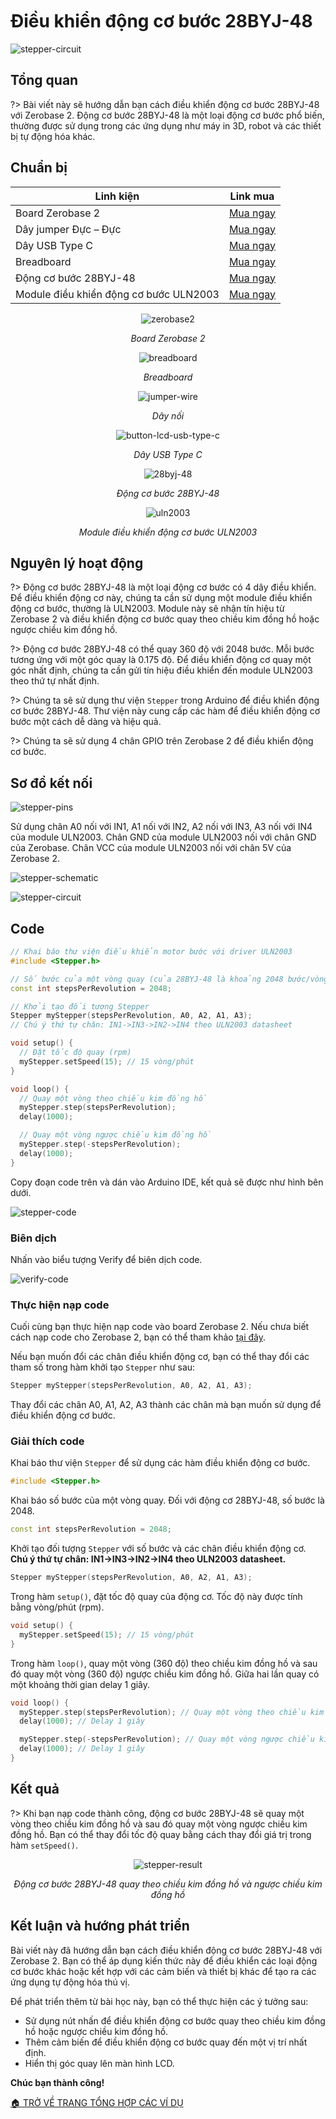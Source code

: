 <br>
<br>
<br>

# Điều khiển động cơ bước 28BYJ-48

![stepper-circuit](https://cdn.chipstack.vn/zerobase2/stepper/stepper-circuit.jpg)

## Tổng quan

?> Bài viết này sẽ hướng dẫn bạn cách điều khiển động cơ bước 28BYJ-48 với Zerobase 2. Động cơ bước 28BYJ-48 là một loại động cơ bước phổ biến, thường được sử dụng trong các ứng dụng như máy in 3D, robot và các thiết bị tự động hóa khác.

## Chuẩn bị

| Linh kiện | Link mua |
| --- | --- |
| Board Zerobase 2|[Mua ngay](https://chipstack.vn/san-pham/zerobase-2/) |
| Dây jumper Đực – Đực | [Mua ngay](https://chipstack.vn/san-pham/day-jumper-duc-duc/) |
| Dây USB Type C |[Mua ngay](https://chipstack.vn/san-pham/day-usb-type-c-1m/) |
| Breadboard |[Mua ngay](https://chipstack.vn/san-pham/breadboard-830-lo/) |
| Động cơ bước 28BYJ-48 |[Mua ngay](https://chipstack.vn/san-pham/dong-co-buoc-28byj48/) |
| Module điều khiển động cơ bước ULN2003 | [Mua ngay](https://chipstack.vn/san-pham/module-dieu-khien-dong-co-buoc-uln2003/) |

<div align="center">
    <img src="https://cdn.chipstack.vn/default/zerobase2-overview.png" alt="zerobase2">
    <p><em>Board Zerobase 2</em></p>
</div>

<div align="center">
    <img src="https://cdn.chipstack.vn/default/breadboard.png" alt="breadboard">
    <p><em>Breadboard</em></p>
</div>

<div align="center">
    <img src="https://cdn.chipstack.vn/default/jumper-wire.png" alt="jumper-wire">
    <p><em>Dây nối</em></p>
</div>

<div align="center">
    <img src="https://cdn.chipstack.vn/default/usb-type-c.jpg" alt="button-lcd-usb-type-c">
    <p><em>Dây USB Type C</em></p>
</div>

<div align="center">
    <img src="https://cdn.chipstack.vn/zerobase/stepper/28byj-48.png" alt="28byj-48">
    <p><em>Động cơ bước 28BYJ-48</em></p>
</div>

<div align="center">
    <img src="https://cdn.chipstack.vn/zerobase/stepper/uln2003.png" alt="uln2003">
    <p><em>Module điều khiển động cơ bước ULN2003</em></p>
</div>

## Nguyên lý hoạt động

?> Động cơ bước 28BYJ-48 là một loại động cơ bước có 4 dây điều khiển. Để điều khiển động cơ này, chúng ta cần sử dụng một module điều khiển động cơ bước, thường là ULN2003. Module này sẽ nhận tín hiệu từ Zerobase 2 và điều khiển động cơ bước quay theo chiều kim đồng hồ hoặc ngược chiều kim đồng hồ.

?> Động cơ bước 28BYJ-48 có thể quay 360 độ với 2048 bước. Mỗi bước tương ứng với một góc quay là 0.175 độ. Để điều khiển động cơ quay một góc nhất định, chúng ta cần gửi tín hiệu điều khiển đến module ULN2003 theo thứ tự nhất định.

?> Chúng ta sẽ sử dụng thư viện `Stepper` trong Arduino để điều khiển động cơ bước 28BYJ-48. Thư viện này cung cấp các hàm để điều khiển động cơ bước một cách dễ dàng và hiệu quả.

?> Chúng ta sẽ sử dụng 4 chân GPIO trên Zerobase 2 để điều khiển động cơ bước.

## Sơ đồ kết nối

![stepper-pins](https://cdn.chipstack.vn/zerobase2/stepper/stepper-pins.png)

Sử dụng chân A0 nối với IN1, A1 nối với IN2, A2 nối với IN3, A3 nối với IN4 của module ULN2003. Chân GND của module ULN2003 nối với chân GND của Zerobase. Chân VCC của module ULN2003 nối với chân 5V của Zerobase 2.

![stepper-schematic](https://cdn.chipstack.vn/zerobase2/stepper/stepper-schematic.png)

![stepper-circuit](https://cdn.chipstack.vn/zerobase2/stepper/stepper-circuit.jpg)

## Code

```cpp
// Khai báo thư viện điều khiển motor bước với driver ULN2003
#include <Stepper.h>

// Số bước của một vòng quay (của 28BYJ-48 là khoảng 2048 bước/vòng)
const int stepsPerRevolution = 2048;

// Khởi tạo đối tượng Stepper
Stepper myStepper(stepsPerRevolution, A0, A2, A1, A3); 
// Chú ý thứ tự chân: IN1->IN3->IN2->IN4 theo ULN2003 datasheet

void setup() {
  // Đặt tốc độ quay (rpm)
  myStepper.setSpeed(15); // 15 vòng/phút
}

void loop() {
  // Quay một vòng theo chiều kim đồng hồ
  myStepper.step(stepsPerRevolution);
  delay(1000);

  // Quay một vòng ngược chiều kim đồng hồ
  myStepper.step(-stepsPerRevolution);
  delay(1000);
}
```

Copy đoạn code trên và dán vào Arduino IDE, kết quả sẽ được như hình bên dưới.

![stepper-code](https://cdn.chipstack.vn/zerobase2/stepper/stepper-code.png)

### Biên dịch

Nhấn vào biểu tượng Verify để biên dịch code.

![verify-code](https://cdn.chipstack.vn/default/verify-code.png "verify-code]")

### Thực hiện nạp code
Cuối cùng bạn thực hiện nạp code vào board Zerobase 2. Nếu chưa biết cách nạp code cho Zerobase 2, bạn có thể tham khảo [tại đây](https://zerobase.chipstack.vn/#/vi/zerobase-2/quickstart).

Nếu bạn muốn đổi các chân điều khiển động cơ, bạn có thể thay đổi các tham số trong hàm khởi tạo `Stepper` như sau:

```cpp
Stepper myStepper(stepsPerRevolution, A0, A2, A1, A3); 
```
Thay đổi các chân A0, A1, A2, A3 thành các chân mà bạn muốn sử dụng để điều khiển động cơ bước.

### Giải thích code

Khai báo thư viện `Stepper` để sử dụng các hàm điều khiển động cơ bước.

```cpp
#include <Stepper.h>
```

Khai báo số bước của một vòng quay. Đối với động cơ 28BYJ-48, số bước là 2048.

```cpp
const int stepsPerRevolution = 2048;
```

Khởi tạo đối tượng `Stepper` với số bước và các chân điều khiển động cơ. **Chú ý thứ tự chân: IN1->IN3->IN2->IN4 theo ULN2003 datasheet.**

```cpp
Stepper myStepper(stepsPerRevolution, A0, A2, A1, A3); 
```

Trong hàm `setup()`, đặt tốc độ quay của động cơ. Tốc độ này được tính bằng vòng/phút (rpm).

```cpp
void setup() {
  myStepper.setSpeed(15); // 15 vòng/phút
}
```

Trong hàm `loop()`, quay một vòng (360 độ) theo chiều kim đồng hồ và sau đó quay một vòng (360 độ) ngược chiều kim đồng hồ. Giữa hai lần quay có một khoảng thời gian delay 1 giây.

```cpp
void loop() {
  myStepper.step(stepsPerRevolution); // Quay một vòng theo chiều kim đồng hồ
  delay(1000); // Delay 1 giây

  myStepper.step(-stepsPerRevolution); // Quay một vòng ngược chiều kim đồng hồ
  delay(1000); // Delay 1 giây
}
```

## Kết quả

?> Khi bạn nạp code thành công, động cơ bước 28BYJ-48 sẽ quay một vòng theo chiều kim đồng hồ và sau đó quay một vòng ngược chiều kim đồng hồ. Bạn có thể thay đổi tốc độ quay bằng cách thay đổi giá trị trong hàm `setSpeed()`.

<div align="center">
    <img src="https://cdn.chipstack.vn/zerobase2/stepper/stepper-result.gif" alt="stepper-result">
    <p><em>Động cơ bước 28BYJ-48 quay theo chiều kim đồng hồ và ngược chiều kim đồng hồ</em></p>
</div>

## Kết luận và hướng phát triển

Bài viết này đã hướng dẫn bạn cách điều khiển động cơ bước 28BYJ-48 với Zerobase 2. Bạn có thể áp dụng kiến thức này để điều khiển các loại động cơ bước khác hoặc kết hợp với các cảm biến và thiết bị khác để tạo ra các ứng dụng tự động hóa thú vị.

Để phát triển thêm từ bài học này, bạn có thể thực hiện các ý tưởng sau:

- Sử dụng nút nhấn để điều khiển động cơ bước quay theo chiều kim đồng hồ hoặc ngược chiều kim đồng hồ.
- Thêm cảm biến để điều khiển động cơ bước quay đến một vị trí nhất định.
- Hiển thị góc quay lên màn hình LCD.

**Chúc bạn thành công!**

[🏠 TRỞ VỀ TRANG TỔNG HỢP CÁC VÍ DỤ](vi/zerobase-2/examples.md)









